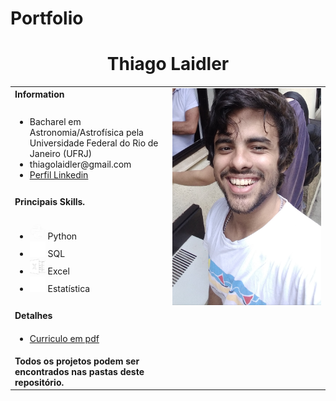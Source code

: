 # Portfolio

<h1 align="center">Thiago Laidler</h1>
<table>
  <tbody>
    <tr>
      <td><b>Information</b></td>
      <td width="50%" rowspan="4">
        <img alt="Photo" src="./imgs/foto1.jpg" />
      </td>
    </tr>
    <tr>
      <td>
        <ul>
         <li><span style="font-size: 14px;">Bacharel em Astronomia/Astrofísica pela Universidade Federal do Rio de Janeiro (UFRJ)</li>
          <li>thiagolaidler@gmail.com</li>
         <li><a href="https://www.linkedin.com/in/thiago-laidler">Perfil Linkedin</a></li>
        </ul>
      </td>
    </tr>
   <tr><td><b>Principais Skills.</b></td></tr>
    <tr>
      <td>
        <ul>
          <li>
            <img alt="Python" src="./imgs/Python1.png" width="25" height="25"> Python
          </li>
          <li>
            <img alt="SQL" src="./imgs/SQL1.png" width="25" height="25"> SQL
          </li>
          <li>
            <img alt="Excel" src="./imgs/excel3.png" width="25" height="25"> Excel
          </li>
          <li>
            <img alt="Estatística" src="./imgs/statistics1.png" width="25" height="25"> Estatística
          </li>
        </ul>
      </td>
    </tr>
    <tr><td><b>Detalhes</b></td></tr>
    <tr>
      <td width="50%">
        <ul>
          <li><a href="./pdfs/TL_CDJunior.pdf">Curriculo em pdf</a></li>
        </ul>
      </td>
    </tr>
   <tr><td><b>Todos os projetos podem ser encontrados nas pastas deste repositório.</b></td></tr>
  </tbody>
</table>
